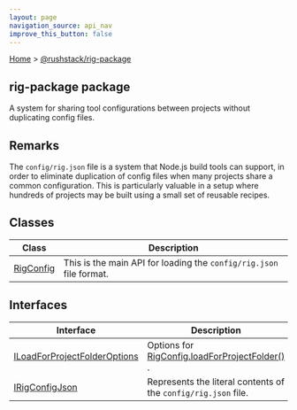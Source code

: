 ```yaml
---
layout: page
navigation_source: api_nav
improve_this_button: false
---
```



[Home](./index.md) &gt; [@rushstack/rig-package](./rig-package.md)

## rig-package package

A system for sharing tool configurations between projects without duplicating config files.

## Remarks

The `config/rig.json` file is a system that Node.js build tools can support, in order to eliminate duplication of config files when many projects share a common configuration. This is particularly valuable in a setup where hundreds of projects may be built using a small set of reusable recipes.

## Classes

|  Class | Description |
|  --- | --- |
|  [RigConfig](./rig-package.rigconfig.md) | This is the main API for loading the <code>config/rig.json</code> file format. |

## Interfaces

|  Interface | Description |
|  --- | --- |
|  [ILoadForProjectFolderOptions](./rig-package.iloadforprojectfolderoptions.md) | Options for [RigConfig.loadForProjectFolder()](./rig-package.rigconfig.loadforprojectfolder.md) . |
|  [IRigConfigJson](./rig-package.irigconfigjson.md) | Represents the literal contents of the <code>config/rig.json</code> file. |

